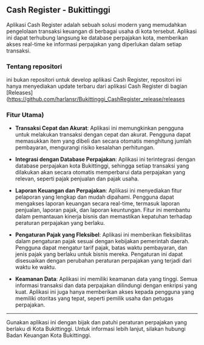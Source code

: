 ## Cash Register - Bukittinggi

Aplikasi Cash Register adalah sebuah solusi modern yang memudahkan pengelolaan transaksi keuangan di berbagai usaha di kota tersebut. Aplikasi ini dapat terhubung langsung ke database perpajakan kota, memberikan akses real-time ke informasi perpajakan yang diperlukan dalam setiap transaksi.

### Tentang repositori
ini bukan repositori untuk develop aplikasi Cash Register, repositori ini hanya menyediakan update terbaru dari aplikasi Cash Register di bagian [Releases](https://github.com/harlansr/Bukittinggi_CashRegister_release/releases
### Fitur Utama)

- **Transaksi Cepat dan Akurat**: Aplikasi ini memungkinkan pengguna untuk melakukan transaksi dengan cepat dan akurat. Pengguna dapat memasukkan item yang dibeli dan secara otomatis menghitung jumlah pembayaran, mengurangi risiko kesalahan perhitungan.

- **Integrasi dengan Database Perpajakan**: Aplikasi ini terintegrasi dengan database perpajakan kota Bukittinggi, sehingga setiap transaksi yang dilakukan akan secara otomatis memperbarui data perpajakan yang relevan, seperti pajak penjualan dan pajak usaha.

- **Laporan Keuangan dan Perpajakan**: Aplikasi ini menyediakan fitur pelaporan yang lengkap dan mudah dipahami. Pengguna dapat mengakses laporan keuangan secara real-time, termasuk laporan penjualan, laporan pajak, dan laporan keuntungan. Fitur ini membantu dalam pemantauan kinerja bisnis dan memastikan kepatuhan terhadap peraturan perpajakan yang berlaku.

- **Pengaturan Pajak yang Fleksibel**: Aplikasi ini memberikan fleksibilitas dalam pengaturan pajak sesuai dengan kebijakan pemerintah daerah. Pengguna dapat mengatur tarif pajak, batas waktu pembayaran, dan jenis pajak yang berlaku untuk bisnis mereka. Pengaturan ini dapat disesuaikan dengan perubahan peraturan perpajakan yang terjadi dari waktu ke waktu.

- **Keamanan Data**: Aplikasi ini memiliki keamanan data yang tinggi. Semua informasi transaksi dan data perpajakan dilindungi dengan enkripsi yang kuat. Aplikasi ini juga hanya memberikan akses kepada pengguna yang memiliki otoritas yang tepat, seperti pemilik usaha dan petugas perpajakan.

---

Gunakan aplikasi ini dengan bijak dan patuhi peraturan perpajakan yang berlaku di Kota Bukittinggi. Untuk informasi lebih lanjut, silakan hubungi Badan Keuangan Kota Bukittinggi.